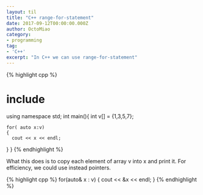 ```yaml
---
layout: til
title: "C++ range-for-statement"
date: 2017-09-12T00:00:00.000Z
author: OctoMiao
category:
- programming
tag:
- 'C++'
excerpt: "In C++ we can use range-for-statement"
---
```


{% highlight cpp %}
# include <iostream>
using namespace std;
int main(){
    int v[] = {1,3,5,7};

    for( auto x:v)
    {
      cout << x << endl;
   }
}
{% endhighlight %}

What this does is to copy each element of array v into x and print it. For efficiency, we could use instead pointers.

{% highlight cpp %} for(auto& x : v) { cout << &x << endl; } {% endhighlight %}

<script src="//repl.it/embed/LAIt/5.js">
</script>
